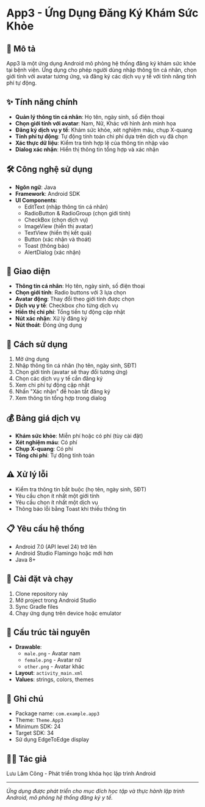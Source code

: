 # App3 - Ứng Dụng Đăng Ký Khám Sức Khỏe

## 📱 Mô tả

App3 là một ứng dụng Android mô phỏng hệ thống đăng ký khám sức khỏe tại bệnh viện. Ứng dụng cho phép người dùng nhập thông tin cá nhân, chọn giới tính với avatar tương ứng, và đăng ký các dịch vụ y tế với tính năng tính phí tự động.

## ✨ Tính năng chính

- **Quản lý thông tin cá nhân**: Họ tên, ngày sinh, số điện thoại
- **Chọn giới tính với avatar**: Nam, Nữ, Khác với hình ảnh minh họa
- **Đăng ký dịch vụ y tế**: Khám sức khỏe, xét nghiệm máu, chụp X-quang
- **Tính phí tự động**: Tự động tính toán chi phí dựa trên dịch vụ đã chọn
- **Xác thực dữ liệu**: Kiểm tra tính hợp lệ của thông tin nhập vào
- **Dialog xác nhận**: Hiển thị thông tin tổng hợp và xác nhận

## 🛠️ Công nghệ sử dụng

- **Ngôn ngữ**: Java
- **Framework**: Android SDK
- **UI Components**:
  - EditText (nhập thông tin cá nhân)
  - RadioButton & RadioGroup (chọn giới tính)
  - CheckBox (chọn dịch vụ)
  - ImageView (hiển thị avatar)
  - TextView (hiển thị kết quả)
  - Button (xác nhận và thoát)
  - Toast (thông báo)
  - AlertDialog (xác nhận)

## 📱 Giao diện

- **Thông tin cá nhân**: Họ tên, ngày sinh, số điện thoại
- **Chọn giới tính**: Radio buttons với 3 lựa chọn
- **Avatar động**: Thay đổi theo giới tính được chọn
- **Dịch vụ y tế**: Checkbox cho từng dịch vụ
- **Hiển thị chi phí**: Tổng tiền tự động cập nhật
- **Nút xác nhận**: Xử lý đăng ký
- **Nút thoát**: Đóng ứng dụng

## 🚀 Cách sử dụng

1. Mở ứng dụng
2. Nhập thông tin cá nhân (họ tên, ngày sinh, SĐT)
3. Chọn giới tính (avatar sẽ thay đổi tương ứng)
4. Chọn các dịch vụ y tế cần đăng ký
5. Xem chi phí tự động cập nhật
6. Nhấn "Xác nhận" để hoàn tất đăng ký
7. Xem thông tin tổng hợp trong dialog

## 💰 Bảng giá dịch vụ

- **Khám sức khỏe**: Miễn phí hoặc có phí (tùy cài đặt)
- **Xét nghiệm máu**: Có phí
- **Chụp X-quang**: Có phí
- **Tổng chi phí**: Tự động tính toán

## ⚠️ Xử lý lỗi

- Kiểm tra thông tin bắt buộc (họ tên, ngày sinh, SĐT)
- Yêu cầu chọn ít nhất một giới tính
- Yêu cầu chọn ít nhất một dịch vụ
- Thông báo lỗi bằng Toast khi thiếu thông tin

## 📋 Yêu cầu hệ thống

- Android 7.0 (API level 24) trở lên
- Android Studio Flamingo hoặc mới hơn
- Java 8+

## 🔧 Cài đặt và chạy

1. Clone repository này
2. Mở project trong Android Studio
3. Sync Gradle files
4. Chạy ứng dụng trên device hoặc emulator

## 📁 Cấu trúc tài nguyên

- **Drawable**: 
  - `male.png` - Avatar nam
  - `female.png` - Avatar nữ  
  - `other.png` - Avatar khác
- **Layout**: `activity_main.xml`
- **Values**: strings, colors, themes

## 📝 Ghi chú

- Package name: `com.example.app3`
- Theme: `Theme.App3`
- Minimum SDK: 24
- Target SDK: 34
- Sử dụng EdgeToEdge display

## 👨‍💻 Tác giả

Lưu Lâm Công - Phát triển trong khóa học lập trình Android

---
*Ứng dụng được phát triển cho mục đích học tập và thực hành lập trình Android, mô phỏng hệ thống đăng ký y tế.*

